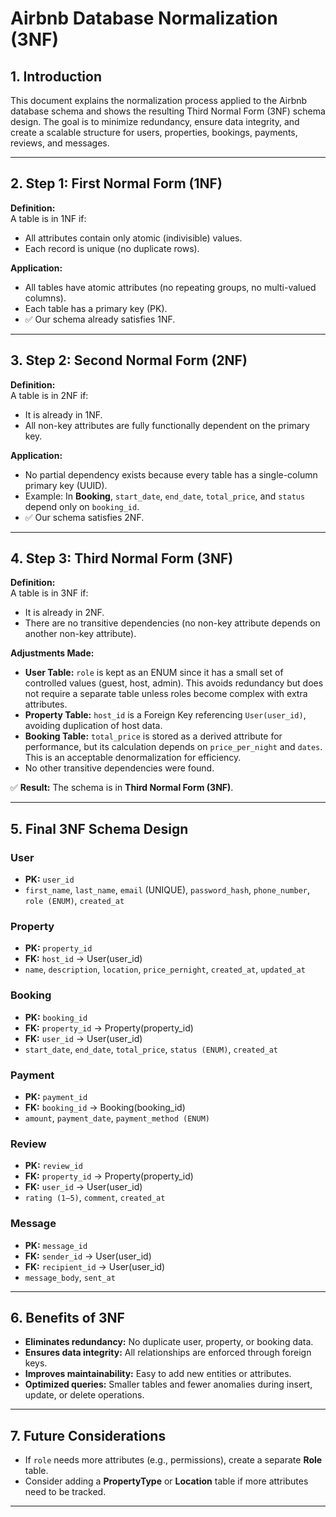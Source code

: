 # Airbnb Database Normalization (3NF)

## 1. Introduction
This document explains the normalization process applied to the Airbnb database schema and shows the resulting Third Normal Form (3NF) schema design. The goal is to minimize redundancy, ensure data integrity, and create a scalable structure for users, properties, bookings, payments, reviews, and messages.

---

## 2. Step 1: First Normal Form (1NF)
**Definition:**  
A table is in 1NF if:
- All attributes contain only atomic (indivisible) values.
- Each record is unique (no duplicate rows).

**Application:**  
- All tables have atomic attributes (no repeating groups, no multi-valued columns).
- Each table has a primary key (PK).
- ✅ Our schema already satisfies 1NF.

---

## 3. Step 2: Second Normal Form (2NF)
**Definition:**  
A table is in 2NF if:
- It is already in 1NF.
- All non-key attributes are fully functionally dependent on the primary key.

**Application:**  
- No partial dependency exists because every table has a single-column primary key (UUID).
- Example: In **Booking**, `start_date`, `end_date`, `total_price`, and `status` depend only on `booking_id`.
- ✅ Our schema satisfies 2NF.

---

## 4. Step 3: Third Normal Form (3NF)
**Definition:**  
A table is in 3NF if:
- It is already in 2NF.
- There are no transitive dependencies (no non-key attribute depends on another non-key attribute).

**Adjustments Made:**
- **User Table:** `role` is kept as an ENUM since it has a small set of controlled values (guest, host, admin). This avoids redundancy but does not require a separate table unless roles become complex with extra attributes.
- **Property Table:** `host_id` is a Foreign Key referencing `User(user_id)`, avoiding duplication of host data.
- **Booking Table:** `total_price` is stored as a derived attribute for performance, but its calculation depends on `price_per_night` and `dates`. This is an acceptable denormalization for efficiency.
- No other transitive dependencies were found.

✅ **Result:** The schema is in **Third Normal Form (3NF)**.

---

## 5. Final 3NF Schema Design

### **User**
- **PK:** `user_id`
- `first_name`, `last_name`, `email` (UNIQUE), `password_hash`, `phone_number`, `role (ENUM)`, `created_at`

### **Property**
- **PK:** `property_id`
- **FK:** `host_id` → User(user_id)
- `name`, `description`, `location`, `price_pernight`, `created_at`, `updated_at`

### **Booking**
- **PK:** `booking_id`
- **FK:** `property_id` → Property(property_id)
- **FK:** `user_id` → User(user_id)
- `start_date`, `end_date`, `total_price`, `status (ENUM)`, `created_at`

### **Payment**
- **PK:** `payment_id`
- **FK:** `booking_id` → Booking(booking_id)
- `amount`, `payment_date`, `payment_method (ENUM)`

### **Review**
- **PK:** `review_id`
- **FK:** `property_id` → Property(property_id)
- **FK:** `user_id` → User(user_id)
- `rating (1–5)`, `comment`, `created_at`

### **Message**
- **PK:** `message_id`
- **FK:** `sender_id` → User(user_id)
- **FK:** `recipient_id` → User(user_id)
- `message_body`, `sent_at`

---

## 6. Benefits of 3NF
- **Eliminates redundancy:** No duplicate user, property, or booking data.
- **Ensures data integrity:** All relationships are enforced through foreign keys.
- **Improves maintainability:** Easy to add new entities or attributes.
- **Optimized queries:** Smaller tables and fewer anomalies during insert, update, or delete operations.

---

## 7. Future Considerations
- If `role` needs more attributes (e.g., permissions), create a separate **Role** table.
- Consider adding a **PropertyType** or **Location** table if more attributes need to be tracked.

---


